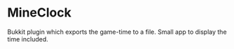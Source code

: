 MineClock
=========

Bukkit plugin which exports the game-time to a file.  Small app to display the time included.